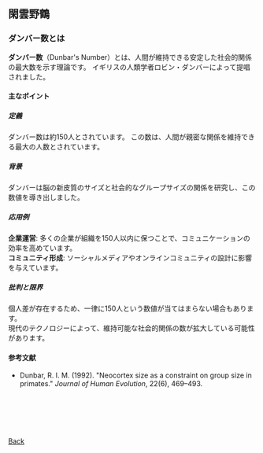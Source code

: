## 閑雲野鶴

### ダンバー数とは
**ダンバー数**（Dunbar's Number）とは、人間が維持できる安定した社会的関係の最大数を示す理論です。
イギリスの人類学者ロビン・ダンバーによって提唱されました。

#### 主なポイント

##### 定義  
ダンバー数は約150人とされています。
この数は、人間が親密な関係を維持できる最大の人数とされています。

##### 背景  
ダンバーは脳の新皮質のサイズと社会的なグループサイズの関係を研究し、この数値を導き出しました。

##### 応用例  
**企業運営**: 多くの企業が組織を150人以内に保つことで、コミュニケーションの効率を高めています。  
**コミュニティ形成**: ソーシャルメディアやオンラインコミュニティの設計に影響を与えています。

##### 批判と限界  
個人差が存在するため、一律に150人という数値が当てはまらない場合もあります。  
現代のテクノロジーによって、維持可能な社会的関係の数が拡大している可能性があります。

#### 参考文献

- Dunbar, R. I. M. (1992). "Neocortex size as a constraint on group size in primates." *Journal of Human Evolution*, 22(6), 469–493.

<p style="margin-top: 100px;"></p>

[Back](./../../)
